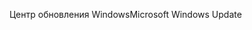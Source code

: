 <span data-ttu-id="48c14-101">Центр обновления Windows</span><span class="sxs-lookup"><span data-stu-id="48c14-101">Microsoft Windows Update</span></span>